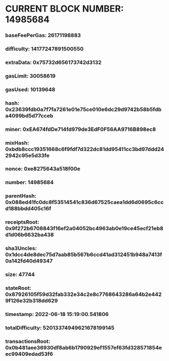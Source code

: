 # CURRENT BLOCK NUMBER: 14985684

### baseFeePerGas: 26171198883
### difficulty: 14177247891500550
### extraData: 0x75732d656173742d3132
### gasLimit: 30058619
### gasUsed: 10139648
### hash: 0x23639fdb0a7f7fa7261e01e75ce010e6dc29d9742b58b5fdba4099bd5d77cceb
### miner: 0xEA674fdDe714fd979de3EdF0F56AA9716B898ec8
### mixHash: 0xbdb8ccc19351668c6f9fdf7d322dc81dd95411cc3bd97ddd242942c95e5d33fe
### nonce: 0xe8275643a518f00e
### number: 14985684
### parentHash: 0x088ed41fc0dc8f53514541c836d67525caea1dd6d0695c6ccd188bbdd405c16f
### receiptsRoot: 0x9f272b6708843f16ef2a04052bc4963ab0e19ce45ecf21eb8d1d06b6632ba438
### sha3Uncles: 0x1dcc4de8dec75d7aab85b567b6ccd41ad312451b948a7413f0a142fd40d49347
### size: 47744
### stateRoot: 0x87926105f59d32fab332e34c2e8c7768643286a64b2e4429f126e32b318dd629
### timestamp: 2022-06-18 15:19:00.541806
### totalDifficulty: 52013374949621678199145
### transactionsRoot: 0x0b481aee36930df8ab6b1790929ef1557ef63fd328571854eec99409edad53f6
